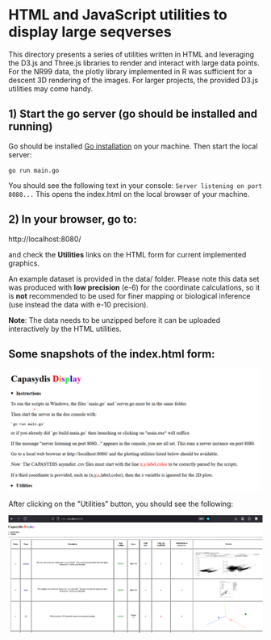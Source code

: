 # HTML and JavaScript utilities to display large seqverses

This directory presents a series of utilities written in HTML and leveraging the D3.js and Three.js libraries to render and interact with large data points. For the NR99 data, the plotly library implemented in R was sufficient for a descent 3D rendering of the images. For larger projects, the provided D3.js utilities may come handy.


## 1) Start the go server (go should be installed and running)   

Go should be installed [Go installation](https://go.dev/doc/install) on your machine.
Then start the local server:    

```
go run main.go
```

You should see the following text in your console: `Server listening on port 8080...`
This opens the index.html on the local browser of your machine.

## 2) In your browser, go to: 
http://localhost:8080/

and check the **Utilities** links on the HTML form for current implemented graphics.


An example dataset is provided in the data/ folder.
Please note this data set was produced with __low precision__ (e-6) for the coordinate calculations, so it is **not** recommended to be used for finer mapping or biological inference (use instead the data with e-10 precision).

**Note**: The data needs to be unzipped before it can be uploaded interactively by the HTML utilities.

## Some snapshots of the index.html form:

[<img alt="alt_text" width="500px" src="localhost.png" />]()

After clicking on the "Utilities" button, you should see the following:

[<img alt="alt_text" width="700px" src="utilities.png" />]()